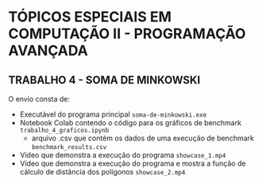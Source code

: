 # TÓPICOS ESPECIAIS EM COMPUTAÇÃO II - PROGRAMAÇÃO AVANÇADA

## TRABALHO 4 - SOMA DE MINKOWSKI

O envio consta de:

-   Executável do programa principal `soma-de-minkowski.exe`
-   Notebook Colab contendo o código para os gráficos de benchmark `trabalho_4_graficos.ipynb`
    -   arquivo .csv que contém os dados de uma execução de benchmark `benchmark_results.csv`
-   Vídeo que demonstra a execução do programa `showcase_1.mp4`
-   Vídeo que demonstra a execução do programa e mostra a função de cálculo de distância dos polígonos `showcase_2.mp4`
